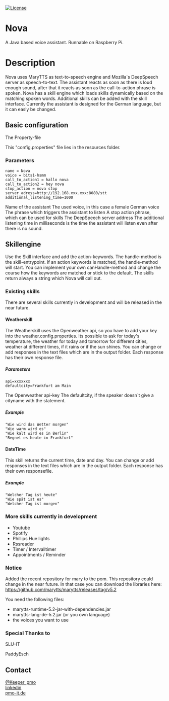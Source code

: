 [![License](https://img.shields.io/badge/License-Apache%202.0-green.svg)](https://opensource.org/licenses/Apache-2.0)

# Nova
A Java based voice assistant. Runnable on Raspberry Pi. 


# Description
Nova uses MaryTTS as text-to-speech engine and Mozilla´s DeepSpeech server as speech-to-text. The assistant reacts as soon as there is loud enough sound, after that it reacts as soon as the call-to-action phrase is spoken.
Nova has a skill engine which loads skills dynamically based on the matching spoken words. Additional skills can be added with the skill interface. Currently the assistant is designed for the German language, but it can easly be changed.


## Basic configuration
The Property-file

This "config.properties" file lies in the resources folder.

### Parameters
```
name = Nova
voice = bits1-hsmm
call_to_action1 = hallo nova
call_to_action2 = hey nova
stop_action = nova stop
server_adress=http://192.168.xxx.xxx:8080/stt
additional_listening_time=1000
```

Name of the assistant
The used voice, in this case a female German voice
The phrase which triggers the assistant to listen
A stop action phrase, which can be used for skills
The DeepSpeech server address
The additional listening time in milliseconds is the time the assistant will listen even after there is no sound.


## Skillengine
Use the Skill interface and add the action-keywords. The handle-method is the skill-entrypoint. If an action keywords is matched, the handle-method will start.
You can implement your own canHandle-method and change the course how the keywords are matched or stick to the default. The skills return always a string which Nova will call out.

### Existing skills
There are several skills currently in development and will be released in the near future.

#### Weatherskill
The Weatherskill uses the Openweather api, so you have to add your key into the weather.config.properties. Its possible to ask for today's temperature, the weather for today and tomorrow for different cities, weather at different times, if it rains or if the sun shines. You can change or add responses in the text files which are in the output folder. Each response has their own response file.

##### Parameters
```
api=xxxxxxx
defaultcity=Frankfurt am Main
```

The Openweather api-key
The defaultcity, if the speaker doesn´t give a cityname with the statement.

##### Example
```
"Wie wird das Wetter morgen"
"Wie warm wird es"
"Wie kalt wird es in Berlin"
"Regnet es heute in Frankfurt"
```

#### DateTime
This skill returns the current time, date and day. You can change or add responses in the text files which are in the output folder. Each response has their own responsefile.


##### Example
```
"Welcher Tag ist heute"
"Wie spät ist es"
"Welcher Tag ist morgen"
```

### More skills currently in development
- Youtube
- Spotify
- Phillips Hue lights
- Rssreader
- Timer / Intervalltimer
- Appointments / Reminder

### Notice
Added the recent repository for mary to the pom. This repository could change in the near future.
In that case you can download the libraries here: https://github.com/marytts/marytts/releases/tag/v5.2

You need the following files:
   - marytts-runtime-5.2-jar-with-dependencies.jar
   - marytts-lang-de-5.2.jar (or you own language)
   - the voices you want to use


### Special Thanks to
SLU-IT

PaddyEsch

## Contact
[@Keeper_pmo](https://twitter.com/Keeper_pmo)  
[linkedin](https://www.linkedin.com/in/pascal-moll-14980520b/)  
[pmo-it.de](https://pmo-it.de)
